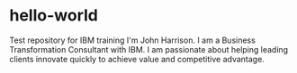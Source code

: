 # hello-world
Test repository for IBM training
I'm John Harrison.  I am a Business Transformation Consultant with IBM.
I am passionate about helping leading clients innovate quickly to achieve value and competitive advantage.
